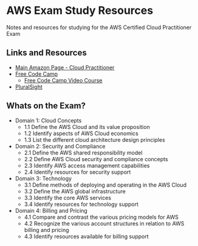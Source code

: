# AWS Exam Study Resources
Notes and resources for studying for the AWS Certified Cloud Practitioner Exam

## Links and Resources
* [Main Amazon Page - Cloud Practitioner](https://aws.amazon.com/certification/certified-cloud-practitioner/)
* [Free Code Camp](https://www.freecodecamp.org/news/awscertified-challenge-free-path-aws-cloud-certifications/)
   * [Free Code Camp Video Course](https://www.youtube.com/watch?v=3hLmDS179YE)
* [PluralSight](https://app.pluralsight.com/paths/certificate/aws-certified-cloud-practitioner)

## Whats on the Exam?
* Domain 1: Cloud Concepts
  * 1.1 Define the AWS Cloud and its value proposition
  * 1.2 Identify aspects of AWS Cloud economics
  * 1.3 List the different cloud architecture design principles
* Domain 2: Security and Compliance
  * 2.1 Define the AWS shared responsibility model
  * 2.2 Define AWS Cloud security and compliance concepts
  * 2.3 Identify AWS access management capabilities
  * 2.4 Identify resources for security support
* Domain 3: Technology
  * 3.1 Define methods of deploying and operating in the AWS Cloud
  * 3.2 Define the AWS global infrastructure
  * 3.3 Identify the core AWS services
  * 3.4 Identify resources for technology support
* Domain 4: Billing and Pricing
  * 4.1 Compare and contrast the various pricing models for AWS
  * 4.2 Recognize the various account structures in relation to AWS billing and pricing
  * 4.3 Identify resources available for billing support
